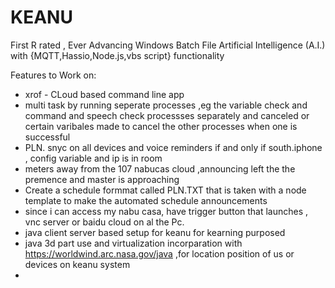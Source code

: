 # KEANU
 First R rated , Ever Advancing Windows Batch File Artificial Intelligence (A.I.) with {MQTT,Hassio,Node.js,vbs script} functionality

Features to Work on:
- xrof - CLoud based command line app
- multi task by running seperate processes ,eg the variable check and command and speech check processses separately and canceled or certain varibales made to cancel the other processes when one is successful
- PLN. snyc on all devices and voice reminders if and only if south.iphone , config variable and ip is in room
- meters away from the 107 nabucas cloud ,announcing left the the premence and master is approaching
- Create a schedule formmat called PLN.TXT that is taken with a node template to make the automated schedule announcements
- since i can access my nabu casa, have trigger button that launches , vnc server or baidu cloud on al the Pc.
- java client server based setup for keanu for kearning purposed
- java 3d part use and virtualization incorparation with https://worldwind.arc.nasa.gov/java ,for location position of us or devices  on keanu system
- 
